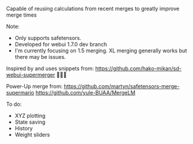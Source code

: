 Capable of reusing calculations from recent merges to greatly improve merge times

Note:
- Only supports safetensors.
- Developed for webui 1.7.0 dev branch
- I'm currently focusing on 1.5 merging. XL merging generally works but there may be issues.

Inspired by and uses snippets from: https://github.com/hako-mikan/sd-webui-supermerger 🙏🙏🙏

Power-Up merge from:
    https://github.com/martyn/safetensors-merge-supermario
    https://github.com/yule-BUAA/MergeLM

To do:
- XYZ plotting
- State saving
- History
- Weight sliders